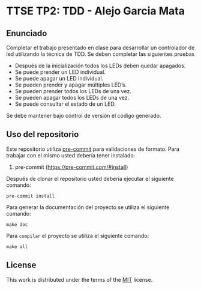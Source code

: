 # TTSE TP2: TDD - Alejo Garcia Mata

## Enunciado

Completar el trabajo presentado en clase para desarrollar un controlador de led utilizando la
técnica de TDD. Se deben completar las siguientes pruebas

 - Después de la inicialización todos los LEDs deben quedar apagados.
 - Se puede prender un LED individual.
 - Se puede apagar un LED individual.
 - Se pueden prender y apagar múltiples LED’s.
 - Se pueden prender todos los LEDs de una vez.
 - Se pueden apagar todos los LEDs de una vez.
 - Se puede consultar el estado de un LED.

Se debe mantener bajo control de versión el código generado.

## Uso del repositorio

Este repositorio utiliza [pre-commit](https://pre-commit.com) para validaciones de formato. Para trabajar con el mismo usted debería tener instalado:

1. pre-commit (https://pre-commit.com/#install)

Después de clonar el repositorio usted debería ejecutar el siguiente comando:

```
pre-commit install
```

Para generar la documentación del proyecto se utiliza el siguiente comando:

```
make doc

```
Para `compilar` el proyecto se utiliza el siguiente comando:

```
make all
```

## License

This work is distributed under the terms of the [MIT](https://spdx.org/licenses/MIT.html) license.
